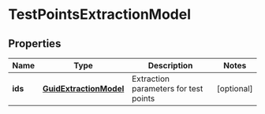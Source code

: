 

# TestPointsExtractionModel


## Properties

| Name | Type | Description | Notes |
|------------ | ------------- | ------------- | -------------|
|**ids** | [**GuidExtractionModel**](GuidExtractionModel.md) | Extraction parameters for test points |  [optional] |



